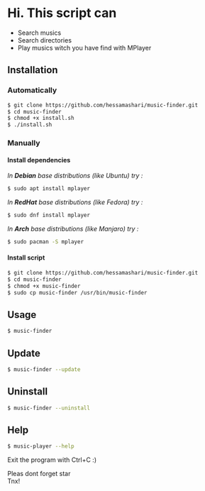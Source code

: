 # Hi. This script can

- Search musics
- Search directories
- Play musics witch you have find with MPlayer

## Installation

### Automatically

```sh
$ git clone https://github.com/hessamashari/music-finder.git
$ cd music-finder
$ chmod +x install.sh
$ ./install.sh
```

### Manually

#### Install dependencies

*In __Debian__ base distributions (like Ubuntu) try :*

```sh
$ sudo apt install mplayer
```

*In __RedHat__ base distributions (like Fedora) try :*

```sh
$ sudo dnf install mplayer
```

*In __Arch__ base distributions (like Manjaro) try :*

```sh
$ sudo pacman -S mplayer
```

#### Install script

```sh
$ git clone https://github.com/hessamashari/music-finder.git
$ cd music-finder
$ chmod +x music-finder
$ sudo cp music-finder /usr/bin/music-finder
```

## Usage

```sh
$ music-finder
```

## Update

```sh
$ music-finder --update
```

## Uninstall

```sh
$ music-finder --uninstall
```

## Help

```sh
$ music-player --help
```

Exit the program with Ctrl+C :)


Pleas dont forget star  
Tnx!
